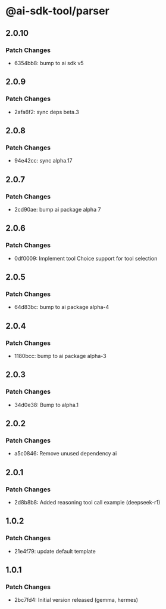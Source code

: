 # @ai-sdk-tool/parser

## 2.0.10

### Patch Changes

- 6354bb8: bump to ai sdk v5

## 2.0.9

### Patch Changes

- 2afa6f2: sync deps beta.3

## 2.0.8

### Patch Changes

- 94e42cc: sync alpha.17

## 2.0.7

### Patch Changes

- 2cd90ae: bump ai package alpha 7

## 2.0.6

### Patch Changes

- 0df0009: Implement tool Choice support for tool selection

## 2.0.5

### Patch Changes

- 64d83bc: bump to ai package alpha-4

## 2.0.4

### Patch Changes

- 1180bcc: bump to ai package alpha-3

## 2.0.3

### Patch Changes

- 34d0e38: Bump to alpha.1

## 2.0.2

### Patch Changes

- a5c0846: Remove unused dependency ai

## 2.0.1

### Patch Changes

- 2d8b8b8: Added reasoning tool call example (deepseek-r1)

## 1.0.2

### Patch Changes

- 21e4f79: update default template

## 1.0.1

### Patch Changes

- 2bc7fd4: Initial version released (gemma, hermes)
